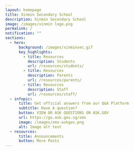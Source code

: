 ```yaml
---
layout: homepage
title: Xinmin Secondary School
description: Xinmin Secondary School
image: /images/xinmin logo.png
permalink: /
notification: ""
sections:
  - hero:
      background: /images/xinminsec.gif
      key_highlights:
        - title: Resources
          description: Students
          url: /resources/students/
        - title: Resources
          description: Parents
          url: /resources/parents/
        - title: Resources
          description: Staff
          url: /resources/staff/
  - infopic:
      title: Get official answers from our Q&A Platform
      subtitle: Have A question?
      button: VIEW OR ASK QUESTIONS ON ASK.GOV
      url: https://go.ask.gov.sg/xms
      image: /images/xms-askgov.png
      alt: Image alt text
  - resources:
      title: Announcements
      button: More Posts
---
```

